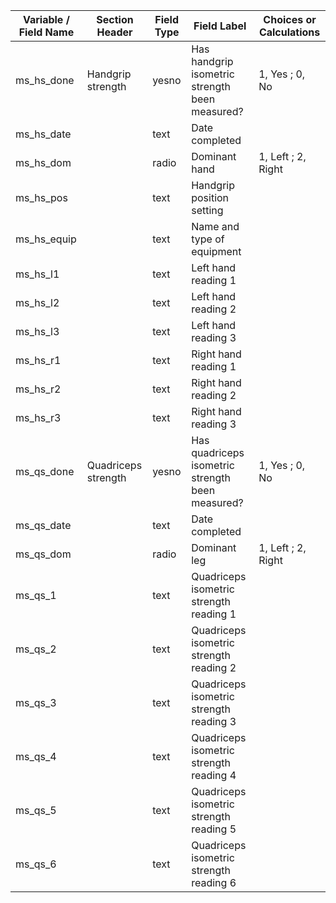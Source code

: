 | Variable / Field Name | Section Header      | Field Type | Field Label                                      | Choices or Calculations |
| --------------------- | ------------------- | ---------- | ------------------------------------------------ | ----------------------- |
| ms\_hs\_done          | Handgrip strength   | yesno      | Has handgrip isometric strength been measured?   | 1, Yes ; 0, No          |
| ms\_hs\_date          |                     | text       | Date completed                                   |                         |
| ms\_hs\_dom           |                     | radio      | Dominant hand                                    | 1, Left ; 2, Right      |
| ms\_hs\_pos           |                     | text       | Handgrip position setting                        |                         |
| ms\_hs\_equip         |                     | text       | Name and type of equipment                       |                         |
| ms\_hs\_l1            |                     | text       | Left hand reading 1                              |                         |
| ms\_hs\_l2            |                     | text       | Left hand reading 2                              |                         |
| ms\_hs\_l3            |                     | text       | Left hand reading 3                              |                         |
| ms\_hs\_r1            |                     | text       | Right hand reading 1                             |                         |
| ms\_hs\_r2            |                     | text       | Right hand reading 2                             |                         |
| ms\_hs\_r3            |                     | text       | Right hand reading 3                             |                         |
| ms\_qs\_done          | Quadriceps strength | yesno      | Has quadriceps isometric strength been measured? | 1, Yes ; 0, No          |
| ms\_qs\_date          |                     | text       | Date completed                                   |                         |
| ms\_qs\_dom           |                     | radio      | Dominant leg                                     | 1, Left ; 2, Right      |
| ms\_qs\_1             |                     | text       | Quadriceps isometric strength reading 1          |                         |
| ms\_qs\_2             |                     | text       | Quadriceps isometric strength reading 2          |                         |
| ms\_qs\_3             |                     | text       | Quadriceps isometric strength reading 3          |                         |
| ms\_qs\_4             |                     | text       | Quadriceps isometric strength reading 4          |                         |
| ms\_qs\_5             |                     | text       | Quadriceps isometric strength reading 5          |                         |
| ms\_qs\_6             |                     | text       | Quadriceps isometric strength reading 6          |                         |